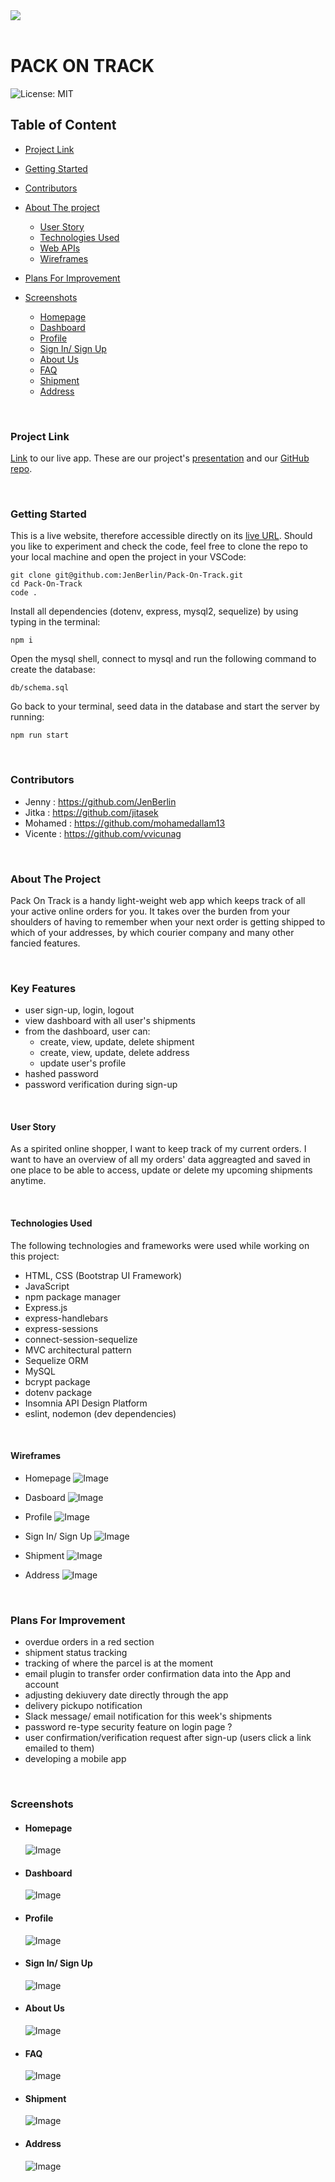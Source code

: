 <div ><a href="........"><img src="./server/public/images/POT-logo.png"/></a></div>

<br>

<h1>PACK ON TRACK</h1>

![License: MIT](https://img.shields.io/badge/License-MIT-yellow.svg)

<h2>Table of Content</h2>

- [Project Link](#project-link)
- [Getting Started](#getting-started)
- [Contributors](#contributors)
- [About The project](#about-the-project)

  - [User Story](#user-story)
  - [Technologies Used](#technologies-used)
  - [Web APIs](#web-apis)
  - [Wireframes](#wireframes)

- [Plans For Improvement](#plans-for-improvement)
- [Screenshots](#screenshots)

  - [Homepage](#homepage)
  - [Dashboard](#dashboard)
  - [Profile](#profile)
  - [Sign In/ Sign Up](#sign-in-sign-up)
  - [About Us](#about-us)
  - [FAQ](#faq)
  - [Shipment](#shipment)
  - [Address](#address)

<br>

### Project Link

[Link](https://intense-lowlands-65258.herokuapp.com/) to our live app.
These are our project's [presentation](https://docs.google.com/presentation/d/1XD44_pA1ehytbJZhph0vRMQ353_id4LOznRdizqkDJQ/edit#slide=id.p) and our [GitHub repo](https://github.com/JenBerlin/Pack-On-Track/tree/dev).

<br>

### Getting Started

This is a live website, therefore accessible directly on its [live URL](https://intense-lowlands-65258.herokuapp.com/).
Should you like to experiment and check the code, feel free to clone the repo to your local machine and open the project in your VSCode:

```
git clone git@github.com:JenBerlin/Pack-On-Track.git
cd Pack-On-Track
code .
```

Install all dependencies (dotenv, express, mysql2, sequelize) by using typing in the terminal:

`npm i`

Open the mysql shell, connect to mysql and run the following command to create the database:

`db/schema.sql`

Go back to your terminal, seed data in the database and start the server by running:

`npm run start`

<br>

### Contributors

- Jenny : https://github.com/JenBerlin
- Jitka : https://github.com/jitasek
- Mohamed : https://github.com/mohamedallam13
- Vicente : https://github.com/vvicunag

<br>

### About The Project

Pack On Track is a handy light-weight web app which keeps track of all your active online orders for you. It takes over the burden from your shoulders of having to remember when your next order is getting shipped to which of your addresses, by which courier company and many other fancied features.

<br>

### Key Features

- user sign-up, login, logout
- view dashboard with all user's shipments
- from the dashboard, user can:
  - create, view, update, delete shipment
  - create, view, update, delete address
  - update user's profile
- hashed password
- password verification during sign-up

<br>

#### User Story

As a spirited online shopper, I want to keep track of my current orders. I want to have an overview of all my orders' data aggreagted and saved in one place to be able to access, update or delete my upcoming shipments anytime.

<br>

#### Technologies Used

<p>The following technologies and frameworks were used while working on this project:</p>

- HTML, CSS (Bootstrap UI Framework)
- JavaScript
- npm package manager
- Express.js
- express-handlebars
- express-sessions
- connect-session-sequelize
- MVC architectural pattern
- Sequelize ORM
- MySQL
- bcrypt package
- dotenv package
- Insomnia API Design Platform
- eslint, nodemon (dev dependencies)

<br>

#### Wireframes

- Homepage ![Image](./server/public/images/homepage.png)

- Dasboard ![Image](./server/public/images/dashboard.png)

- Profile ![Image](./server/public/images/user-profile.png)

- Sign In/ Sign Up ![Image](./server/public/images/login_signup.png)

- Shipment ![Image](./server/public/images/shipment-detail.png)

- Address ![Image](./server/public/images/address-detail.png)

<br>

### Plans For Improvement

- overdue orders in a red section
- shipment status tracking
- tracking of where the parcel is at the moment
- email plugin to transfer order confirmation data into the App and account
- adjusting dekiuvery date directly through the app
- delivery pickupo notification
- Slack message/ email notification for this week's shipments
- password re-type security feature on login page ?
- user confirmation/verification request after sign-up (users click a link emailed to them)
- developing a mobile app

<br>

### Screenshots

- #### Homepage

  ![Image](./server/public/images/homepage-web.png)

- #### Dashboard

  ![Image](./server/public/images/dashboard-web.png)

- #### Profile

  ![Image](./server/public/images/profile-web.png)

- #### Sign In/ Sign Up

  ![Image](./server/public/images/loginsignup-web.png)

- #### About Us

  ![Image](./server/public/images/about-us.png)

- #### FAQ

  ![Image](./server/public/images/FAQ.png)

- #### Shipment

  ![Image](./server/public/images/shipment-web.png)

- #### Address
  ![Image](./server/public/images/address-web.png)
